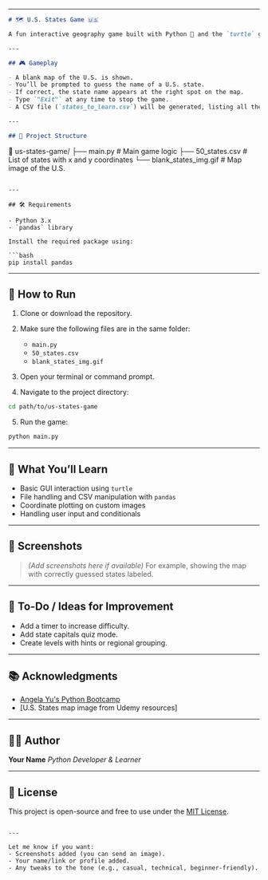 
---

```markdown
# 🗺️ U.S. States Game 🇺🇸

A fun interactive geography game built with Python 🐍 and the `turtle` graphics module. Guess all 50 U.S. states and watch them appear on a map as you play!

---

## 🎮 Gameplay

- A blank map of the U.S. is shown.
- You’ll be prompted to guess the name of a U.S. state.
- If correct, the state name appears at the right spot on the map.
- Type `"Exit"` at any time to stop the game.
- A CSV file (`states_to_learn.csv`) will be generated, listing all the states you missed.

---

## 📂 Project Structure

```

📁 us-states-game/
├── main.py                # Main game logic
├── 50\_states.csv          # List of states with x and y coordinates
└── blank\_states\_img.gif   # Map image of the U.S.

````

---

## 🛠️ Requirements

- Python 3.x
- `pandas` library

Install the required package using:

```bash
pip install pandas
````

---

## 🚀 How to Run

1. Clone or download the repository.
2. Make sure the following files are in the same folder:

   * `main.py`
   * `50_states.csv`
   * `blank_states_img.gif`
3. Open your terminal or command prompt.
4. Navigate to the project directory:

```bash
cd path/to/us-states-game
```

5. Run the game:

```bash
python main.py
```

---

## 🧠 What You’ll Learn

* Basic GUI interaction using `turtle`
* File handling and CSV manipulation with `pandas`
* Coordinate plotting on custom images
* Handling user input and conditionals

---

## 📸 Screenshots

> *(Add screenshots here if available)*
> For example, showing the map with correctly guessed states labeled.

---

## 📝 To-Do / Ideas for Improvement

* Add a timer to increase difficulty.
* Add state capitals quiz mode.
* Create levels with hints or regional grouping.

---

## 📚 Acknowledgments

* [Angela Yu's Python Bootcamp](https://www.udemy.com/course/100-days-of-code/)
* \[U.S. States map image from Udemy resources]

---

## 🧑‍💻 Author

**Your Name**
*Python Developer & Learner*

---

## 📄 License

This project is open-source and free to use under the [MIT License](LICENSE).

```

---

Let me know if you want:
- Screenshots added (you can send an image).
- Your name/link or profile added.
- Any tweaks to the tone (e.g., casual, technical, beginner-friendly).
```

